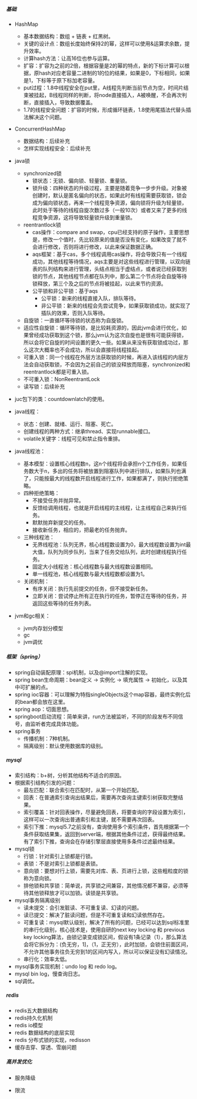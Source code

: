 ##### 基础

- HashMap

  - 基本数据结构：数组 + 链表 + 红黑树。
  - 关键的设计点：数组长度始终保持2的幂，这样可以使用&运算求余数，提升效率。
  - 计算hash方法：让高16位也参与运算。
  - 扩容：扩容为之前的2倍，根据容量是2的幂的特点，新的下标计算可以根据，原hash对应老容量二进制的1的位的结果，如果是0，下标相同，如果是1，下标等于原下标加老容量。
  - put过程：1.8中线程安全在put里，A线程先判断当前节点为空，时间片结束被挂起，B线程同样的判断，将node直接插入，A被唤醒，不会再次判断，直接插入，导致数据覆盖。
  - 1.7的线程安全问题：扩容的时候，形成循环链表，1.8使用尾插法代替头插法解决这个问题。
- ConcurrentHashMap

  - 数据结构：后续补充
  - 怎样实现线程安全：后续补充
- java锁

  - synchronized锁
    - 锁状态：无锁、偏向锁、轻量锁、重量锁。
    - 锁升级：四种状态的升级过程，主要是随着竞争一步步升级。对象被创建时，默认是匿名偏向的状态，如果此时有线程需要获取锁，锁会成为偏向锁状态，再来一个线程竞争资源，偏向锁将升级为轻量锁，此时处于等待的线程自旋次数过多（一般10次）或者又来了更多的线程竞争资源，这将导致轻量锁升级到重量锁。
  - reentrantlock锁
    - cas操作：compare and swap，cpu已经支持的原子操作，主要思想是，修改一个值时，先比较原来的值是否没有变化，如果改变了就不会进行修改，否则将进行修改，以此来保证数据正确。
    - aqs框架：基于cas，多个线程调用cas操作，将会导致只有一个线程成功，其他线程等待情况，aqs主要是对这些线程进行管理，以双向链表的队列结构来进行管理，头结点相当于虚结点，或者说已经获取到锁的节点，其他线程节点都在队列中，那么第二个节点将会自旋等待锁释放，第三个及之后的节点将被挂起，以此来节约资源。
    - 公平锁和非公平锁：基于aqs
      - 公平锁：新来的线程直接入队，排队等待。
      - 非公平锁：新来的线程会先尝试竞争，如果获取锁成功，就实现了插队的效果，否则入队等待。
  - 自旋锁：一直循环等待锁的状态称为自旋锁。
  - 适应性自旋锁：循环等待锁，是比较耗资源的，因此jvm会进行优化，如果曾经成功获取到这个锁，那么jvm认为这次自旋也是很有可能获得锁，所以会将它自旋的时间设置的更久一些。如果从来没有获取锁成功过，那么这次大概率也不会成功，所以会直接将线程挂起。
  - 可重入锁：同一个线程在外层方法获取锁的时候，再进入该线程的内层方法会自动获取锁，不会因为之前自己的锁没释放而阻塞，synchronized和reentrantlock都是可重入锁。
  - 不可重入锁：NonReentrantLock
  - 读写锁：后续补充
- juc包下的类：countdownlatch的使用。
- java线程：

  - 状态：创建、就绪、运行、阻塞、死亡。
  - 创建线程的两种方式：继承thread、实现runnable接口。
  - volatile关键字：线程可见和禁止指令重排。
- java线程池：

  - 基本模型：设置核心线程数n，这n个线程将会承担n个工作任务，如果任务数大于n，多出的任务将被放置到阻塞队列中进行排队，如果队列也满了，只能按最大的线程数开启线程进行工作，如果都满了，则执行拒绝策略。
  - 四种拒绝策略：
    - 不接受任务并抛异常。
    - 反馈给调用线程，也就是开启线程的主线程，让主线程自己来执行任务。
    - 默默抛弃新提交的任务。
    - 接收新任务，相应的，把最老的任务抛弃。
  - 三种线程池：
    - 无界线程池：队列无界，核心线程数设置为0，最大线程数设置为int最大值，队列为同步队列，当来了任务交给队列，此时创建线程执行任务。
    - 固定大小线程池：核心线程数与最大线程数设置相同。
    - 单一线程池，核心线程数与最大线程数都设置为1。
  - 关闭机制：
    - 有序关闭：执行先前提交的任务，但不接受新任务。
    - 立即关闭：尝试停止所有正在执行的任务，暂停正在等待的任务，并返回这些等待的任务列表。
- jvm和gc相关：
  - jvm内存划分模型
  - gc
  - jvm调优

##### 框架（spring）

- spring自动装配原理：spi机制，以及@import注解的实现。
- spring bean生命周期：bean定义 -> 实例化 -> 填充属性 -> 初始化，以及其中可扩展的点。
- spring ioc容器：可以理解为特指singleObjects这个map容器，最终实例化后的bean都会放在这里。
- spring aop：切面思想。
- springboot启动流程：简单来讲，run方法被监听，不同的阶段发布不同信号，由监听者完成具体功能。
- spring事务
  - 传播机制：7种机制。
  - 隔离级别：默认使用数据库的级别。

##### mysql

- 索引结构：b+树，分析其他结构不适合的原因。
- 根据索引结构引发的问题：
  - 最左匹配：联合索引在匹配时，从第一个开始匹配。
  - 回表：在普通索引查询出结果后，需要再次查询主键索引树获取完整结果。
  - 索引覆盖：针对回表操作，尽量避免回表，将要查询的字段设置为索引，这样可以一次查询出普通索引和主键，就不需要再次回表。
  - 索引下推：mysql5.7之前没有，查询使用多个索引条件，首先根据第一个条件获取结果集，返回到server端，根据其他条件过滤，获得最终结果。有了索引下推，查询会在存储引擎层直接使用多条件过滤最终结果。
- mysql锁
  - 行锁：针对索引上锁都是行锁。
  - 表锁：不是对索引上锁都是表锁。
  - 意向锁：要想对行上锁，需要先对库、表、页进行上锁，这些粗粒度的锁称为意向锁。
  - 排他锁和共享锁：简单说，共享锁之间兼容，其他情况都不兼容，必须等待其他锁释放才可以加锁。读锁是共享锁。
- mysql事务隔离级别
  - 读未提交：会引发脏读、不可重复读、幻读的问题。
  - 读已提交：解决了脏读问题，但是不可重复读和幻读依然存在。
  - 可重复读：mysql默认级别，解决了所有的问题，已经可以达到sql标准里的串行化级别，核心技术是，使用自研的next key locking 和 previous key locking算法，由锁记录变成锁区间，假设有1条记录（1），那么算法会将它拆分为：(负无穷，1]，（1，正无穷），此时加锁，会锁住前面区间，不允许其他事务往负无穷到1的区间内写入，所以可以保证没有幻读情况。
  - 串行化：效率太低。
- mysql事务实现机制：undo log 和 redo log。
- mysql bin log，慢查询日志。
- sql调优。

##### redis

- redis五大数据结构
- redis持久化机制
- redis io模型
- redis 数据结构的底层实现
- redis 分布式锁的实现，redisson
- 缓存击穿、穿透、雪崩问题

##### 高并发优化

- 服务降级

- 限流

  

  

